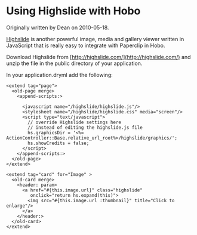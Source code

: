 # Using Highslide with Hobo

Originally written by Dean on 2010-05-18.

[Highslide](http://highslide.com/) is another powerful  image, media and gallery viewer written in JavaScript that is really easy to integrate with Paperclip in Hobo.

Download Highslide from [http://highslide.com/](http://highslide.com/) and unzip the file in the public directory of your application.

In your application.dryml add the following:

    <extend tag="page">
      <old-page merge>
        <append-scripts:>
    
          <javascript name="/highslide/highslide.js"/>
          <stylesheet name="/highslide/highslide.css" media="screen"/>
          <script type="text/javascript">
            // override Highslide settings here
            // instead of editing the highslide.js file
            hs.graphicsDir = '<%=  ActionController::Base.relative_url_root%>/highslide/graphics/';
            hs.showCredits = false;
          </script>
        </append-scripts:>
      </old-page>
    </extend>

    <extend tag="card" for="Image" >
      <old-card merge>
        <header: param>
          <a href="#{this.image.url}" class="highslide"
             onclick="return hs.expand(this)">
            <img src="#{this.image.url :thumbnail}" title="Click to enlarge"/>
          </a>
        </header:>
      </old-card>
    </extend>



